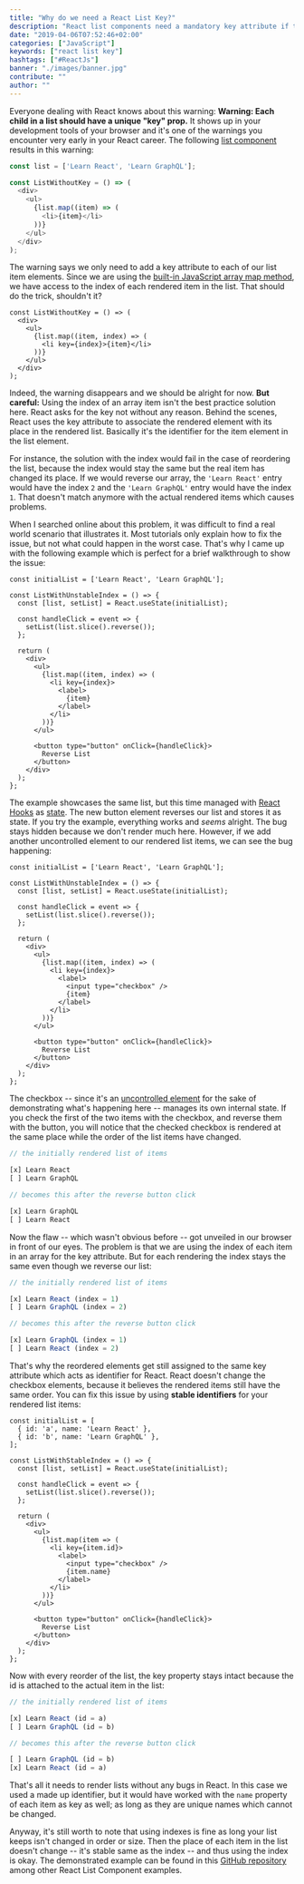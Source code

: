```yaml
---
title: "Why do we need a React List Key?"
description: "React list components need a mandatory key attribute if the list items can be changed by order or size. Here you will see a use case why a key attribute is needed ..."
date: "2019-04-06T07:52:46+02:00"
categories: ["JavaScript"]
keywords: ["react list key"]
hashtags: ["#ReactJs"]
banner: "./images/banner.jpg"
contribute: ""
author: ""
---
```


<Sponsorship />

Everyone dealing with React knows about this warning: **Warning: Each child in a list should have a unique "key" prop.** It shows up in your development tools of your browser and it's one of the warnings you encounter very early in your React career. The following [list component](https://www.robinwieruch.de/react-list-component) results in this warning:

```javascript
const list = ['Learn React', 'Learn GraphQL'];

const ListWithoutKey = () => (
  <div>
    <ul>
      {list.map((item) => (
        <li>{item}</li>
      ))}
    </ul>
  </div>
);
```

The warning says we only need to add a key attribute to each of our list item elements. Since we are using the [built-in JavaScript array map method](https://www.robinwieruch.de/javascript-map-array/), we have access to the index of each rendered item in the list. That should do the trick, shouldn't it?

```javascript{4,5}
const ListWithoutKey = () => (
  <div>
    <ul>
      {list.map((item, index) => (
        <li key={index}>{item}</li>
      ))}
    </ul>
  </div>
);
```

Indeed, the warning disappears and we should be alright for now. **But careful:** Using the index of an array item isn't the best practice solution here. React asks for the key not without any reason. Behind the scenes, React uses the key attribute to associate the rendered element with its place in the rendered list. Basically it's the identifier for the item element in the list element.

For instance, the solution with the index would fail in the case of reordering the list, because the index would stay the same but the real item has changed its place. If we would reverse our array, the `'Learn React'` entry would have the index `2` and the `'Learn GraphQL'` entry would have the index `1`. That doesn't match anymore with the actual rendered items which causes problems.

When I searched online about this problem, it was difficult to find a real world scenario that illustrates it. Most tutorials only explain how to fix the issue, but not what could happen in the worst case. That's why I came up with the following example which is perfect for a brief walkthrough to show the issue:

```javascript{1,4,6,7,8,22,23,24}
const initialList = ['Learn React', 'Learn GraphQL'];

const ListWithUnstableIndex = () => {
  const [list, setList] = React.useState(initialList);

  const handleClick = event => {
    setList(list.slice().reverse());
  };

  return (
    <div>
      <ul>
        {list.map((item, index) => (
          <li key={index}>
            <label>
              {item}
            </label>
          </li>
        ))}
      </ul>

      <button type="button" onClick={handleClick}>
        Reverse List
      </button>
    </div>
  );
};
```

The example showcases the same list, but this time managed with [React Hooks](https://www.robinwieruch.de/react-hooks/) as [state](https://www.robinwieruch.de/react-state-usereducer-usestate-usecontext/). The new button element reverses our list and stores it as state. If you try the example, everything works and *seems* alright. The bug stays hidden because we don't render much here. However, if we add another uncontrolled element to our rendered list items, we can see the bug happening:

```javascript{16}
const initialList = ['Learn React', 'Learn GraphQL'];

const ListWithUnstableIndex = () => {
  const [list, setList] = React.useState(initialList);

  const handleClick = event => {
    setList(list.slice().reverse());
  };

  return (
    <div>
      <ul>
        {list.map((item, index) => (
          <li key={index}>
            <label>
              <input type="checkbox" />
              {item}
            </label>
          </li>
        ))}
      </ul>

      <button type="button" onClick={handleClick}>
        Reverse List
      </button>
    </div>
  );
};
```

The checkbox -- since it's an [uncontrolled element](https://www.robinwieruch.de/react-controlled-components/) for the sake of demonstrating what's happening here -- manages its own internal state. If you check the first of the two items with the checkbox, and reverse them with the button, you will notice that the checked checkbox is rendered at the same place while the order of the list items have changed.

```javascript
// the initially rendered list of items

[x] Learn React
[ ] Learn GraphQL

// becomes this after the reverse button click

[x] Learn GraphQL
[ ] Learn React
```

Now the flaw -- which wasn't obvious before -- got unveiled in our browser in front of our eyes. The problem is that we are using the index of each item in an array for the key attribute. But for each rendering the index stays the same even though we reverse our list:

```javascript
// the initially rendered list of items

[x] Learn React (index = 1)
[ ] Learn GraphQL (index = 2)

// becomes this after the reverse button click

[x] Learn GraphQL (index = 1)
[ ] Learn React (index = 2)
```

That's why the reordered elements get still assigned to the same key attribute which acts as identifier for React. React doesn't change the checkbox elements, because it believes the rendered items still have the same order. You can fix this issue by using **stable identifiers** for your rendered list items:

```javascript{2,3,16,17}
const initialList = [
  { id: 'a', name: 'Learn React' },
  { id: 'b', name: 'Learn GraphQL' },
];

const ListWithStableIndex = () => {
  const [list, setList] = React.useState(initialList);

  const handleClick = event => {
    setList(list.slice().reverse());
  };

  return (
    <div>
      <ul>
        {list.map(item => (
          <li key={item.id}>
            <label>
              <input type="checkbox" />
              {item.name}
            </label>
          </li>
        ))}
      </ul>

      <button type="button" onClick={handleClick}>
        Reverse List
      </button>
    </div>
  );
};
```

Now with every reorder of the list, the key property stays intact because the id is attached to the actual item in the list:

```javascript
// the initially rendered list of items

[x] Learn React (id = a)
[ ] Learn GraphQL (id = b)

// becomes this after the reverse button click

[ ] Learn GraphQL (id = b)
[x] Learn React (id = a)
```

That's all it needs to render lists without any bugs in React. In this case we used a made up identifier, but it would have worked with the `name` property of each item as key as well; as long as they are unique names which cannot be changed.

Anyway, it's still worth to note that using indexes is fine as long your list keeps isn't changed in order or size. Then the place of each item in the list doesn't change -- it's stable same as the index -- and thus using the index is okay. The demonstrated example can be found in this [GitHub repository](https://github.com/the-road-to-learn-react/react-list-component) among other React List Component examples.

